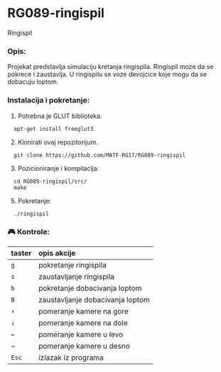 # RG089-ringispil
Ringispil

### Opis:
Projekat predstavlja simulaciju kretanja ringispila. Ringispil moze da se pokrece i zaustavlja.
U ringispilu se voze devojcice koje mogu da se dobacuju loptom.

### Instalacija i pokretanje:
1. Potrebna je GLUT biblioteka.
  ```
    apt-get install freeglut3
  ```
2. Klonirati ovaj repozitorijum.
  ```
    git clone https://github.com/MATF-RG17/RG089-ringispil
  ```
3. Pozicioniranje i kompilacija:
  ```
    cd RG089-ringispil/src/
    make
  ```
5. Pokretanje:
  ```
    ./ringispil
  ```

### :video_game: Kontrole:
| **taster** | **opis akcije** |
| :---  | :--- |
| `g` | pokretanje ringispila |
| `s` | zaustavljanje ringispila |
| `b` | pokretanje dobacivanja loptom |
| `B` | zaustavljanje dobacivanja loptom |
| `↑` | pomeranje kamere na gore |
| `↓` | pomeranje kamere na dole |
| `←` | pomeranje kamere u levo |
| `→` | pomeranje kamere u desno |
| `Esc` | izlazak iz programa |
